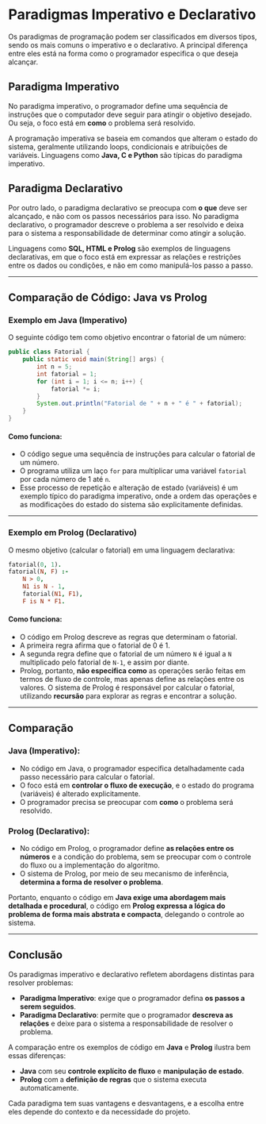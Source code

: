 # Paradigmas Imperativo e Declarativo

Os paradigmas de programação podem ser classificados em diversos tipos, sendo os mais comuns o imperativo e o declarativo. A principal diferença entre eles está na forma como o programador especifica o que deseja alcançar.

## Paradigma Imperativo

No paradigma imperativo, o programador define uma sequência de instruções que o computador deve seguir para atingir o objetivo desejado. Ou seja, o foco está em **como** o problema será resolvido. 

A programação imperativa se baseia em comandos que alteram o estado do sistema, geralmente utilizando loops, condicionais e atribuições de variáveis. Linguagens como **Java, C e Python** são típicas do paradigma imperativo.

## Paradigma Declarativo

Por outro lado, o paradigma declarativo se preocupa com **o que** deve ser alcançado, e não com os passos necessários para isso. No paradigma declarativo, o programador descreve o problema a ser resolvido e deixa para o sistema a responsabilidade de determinar como atingir a solução.

Linguagens como **SQL, HTML e Prolog** são exemplos de linguagens declarativas, em que o foco está em expressar as relações e restrições entre os dados ou condições, e não em como manipulá-los passo a passo.

---

## Comparação de Código: Java vs Prolog

### Exemplo em Java (Imperativo)

O seguinte código tem como objetivo encontrar o fatorial de um número:

```java
public class Fatorial {
    public static void main(String[] args) {
        int n = 5;
        int fatorial = 1;
        for (int i = 1; i <= n; i++) {
            fatorial *= i;
        }
        System.out.println("Fatorial de " + n + " é " + fatorial);
    }
}
```

#### Como funciona:

- O código segue uma sequência de instruções para calcular o fatorial de um número.
- O programa utiliza um laço `for` para multiplicar uma variável `fatorial` por cada número de 1 até `n`.
- Esse processo de repetição e alteração de estado (variáveis) é um exemplo típico do paradigma imperativo, onde a ordem das operações e as modificações do estado do sistema são explicitamente definidas.

---

### Exemplo em Prolog (Declarativo)

O mesmo objetivo (calcular o fatorial) em uma linguagem declarativa:

```prolog
fatorial(0, 1).
fatorial(N, F) :- 
    N > 0, 
    N1 is N - 1, 
    fatorial(N1, F1), 
    F is N * F1.
```

#### Como funciona:

- O código em Prolog descreve as regras que determinam o fatorial.
- A primeira regra afirma que o fatorial de 0 é 1.
- A segunda regra define que o fatorial de um número `N` é igual a `N` multiplicado pelo fatorial de `N-1`, e assim por diante.
- Prolog, portanto, **não especifica como** as operações serão feitas em termos de fluxo de controle, mas apenas define as relações entre os valores. O sistema de Prolog é responsável por calcular o fatorial, utilizando **recursão** para explorar as regras e encontrar a solução.

---

## Comparação

### Java (Imperativo):

- No código em Java, o programador especifica detalhadamente cada passo necessário para calcular o fatorial.
- O foco está em **controlar o fluxo de execução**, e o estado do programa (variáveis) é alterado explicitamente.
- O programador precisa se preocupar com **como** o problema será resolvido.

### Prolog (Declarativo):

- No código em Prolog, o programador define **as relações entre os números** e a condição do problema, sem se preocupar com o controle do fluxo ou a implementação do algoritmo.
- O sistema de Prolog, por meio de seu mecanismo de inferência, **determina a forma de resolver o problema**.

Portanto, enquanto o código em **Java exige uma abordagem mais detalhada e procedural**, o código em **Prolog expressa a lógica do problema de forma mais abstrata e compacta**, delegando o controle ao sistema.

---

## Conclusão

Os paradigmas imperativo e declarativo refletem abordagens distintas para resolver problemas:

- **Paradigma Imperativo**: exige que o programador defina **os passos a serem seguidos**.
- **Paradigma Declarativo**: permite que o programador **descreva as relações** e deixe para o sistema a responsabilidade de resolver o problema.

A comparação entre os exemplos de código em **Java** e **Prolog** ilustra bem essas diferenças:

- **Java** com seu **controle explícito de fluxo** e **manipulação de estado**.
- **Prolog** com a **definição de regras** que o sistema executa automaticamente.

Cada paradigma tem suas vantagens e desvantagens, e a escolha entre eles depende do contexto e da necessidade do projeto.
